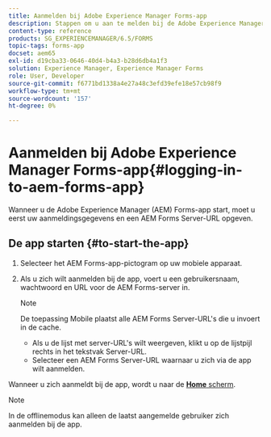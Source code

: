 ```yaml
---
title: Aanmelden bij Adobe Experience Manager Forms-app
description: Stappen om u aan te melden bij de Adobe Experience Manager Forms-app.
content-type: reference
products: SG_EXPERIENCEMANAGER/6.5/FORMS
topic-tags: forms-app
docset: aem65
exl-id: d19cba33-0646-40d4-b4a3-b28d6db4a1f3
solution: Experience Manager, Experience Manager Forms
role: User, Developer
source-git-commit: f6771bd1338a4e27a48c3efd39efe18e57cb98f9
workflow-type: tm+mt
source-wordcount: '157'
ht-degree: 0%

---
```


# Aanmelden bij Adobe Experience Manager Forms-app{#logging-in-to-aem-forms-app}

Wanneer u de Adobe Experience Manager (AEM) Forms-app start, moet u eerst uw aanmeldingsgegevens en een AEM Forms Server-URL opgeven.

## De app starten {#to-start-the-app}

1. Selecteer het AEM Forms-app-pictogram op uw mobiele apparaat.
1. Als u zich wilt aanmelden bij de app, voert u een gebruikersnaam, wachtwoord en URL voor de AEM Forms-server in.

   >[!NOTE]
   >
   >De toepassing Mobile plaatst alle AEM Forms Server-URL&#39;s die u invoert in de cache.
   >
   >    * Als u de lijst met server-URL&#39;s wilt weergeven, klikt u op de lijstpijl rechts in het tekstvak Server-URL.
   >    * Selecteer een AEM Forms Server-URL waarnaar u zich via de app wilt aanmelden.

Wanneer u zich aanmeldt bij de app, wordt u naar de [**Home** scherm](../../forms/using/home-screen.md).

>[!NOTE]
>
>In de offlinemodus kan alleen de laatst aangemelde gebruiker zich aanmelden bij de app.
